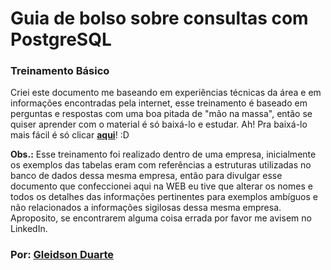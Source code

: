 # Guia de bolso sobre consultas com PostgreSQL
### Treinamento Básico

Criei este documento me baseando em experiências técnicas da área e em informações encontradas pela internet, esse treinamento é baseado em perguntas e respostas com uma boa pitada de "mão na massa", então se quiser aprender com o material é só baixá-lo e estudar. Ah! Pra baixá-lo mais fácil é só clicar **[aqui](https://github.com//GleidsonDuarte/treinamento-consulta-postgresql/raw/master/Guia%20de%20bolso%20sobre%20consultas%20com%20PostgreSQL%20-%20Treinamento%20b%C3%A1sico.doc)**! :D

**Obs.:** Esse treinamento foi realizado dentro de uma empresa, inicialmente os exemplos das tabelas eram com referências a estruturas utilizadas no banco de dados dessa mesma empresa, então para divulgar esse documento que confeccionei aqui na WEB eu tive que alterar os nomes e todos os detalhes das informações pertinentes para exemplos ambíguos e não relacionados a informações sigilosas dessa mesma empresa. Aproposito, se encontrarem alguma coisa errada por favor me avisem no LinkedIn.

### Por: [Gleidson Duarte](https://www.linkedin.com/in/gleidsonduarte/)
